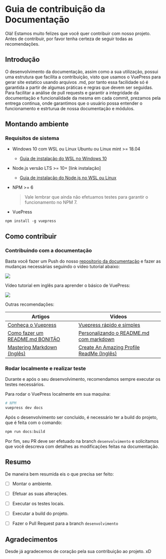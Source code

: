 # Guia de contribuição da Documentação

Olá! Estamos muito felizes que você quer contribuir com nosso projeto. Antes de contribuir, por favor tenha certeza de seguir todas as recomendações.

## Introdução

O desenvolvimento da documentação, assim como a sua utilização, possui uma estrutura que facilita a contribuição, visto que usamos o VuePress para gerar site estatico usando arquivos .md, por tanto essa facilidade só é garantida a partir de algumas práticas e regras que devem ser seguidas. Para facilitar a análise de pull requests e garantir a integridade da documentação e funcionalidade da mesma em cada commit, prezamos pela entrega continua, onde garantimos que o usuário possa entender o funcionamento e estrturua de nossa documentação e módulos.

## Montando ambiente

### Requisitos de sistema

- Windows 10 com WSL ou Linux Ubuntu ou Linux mint >= 18.04
    - [Guia de instalação do WSL no Windows 10](https://docs.microsoft.com/pt-br/windows/wsl/install-win10)

- Node.js versão LTS >= 10+ [link instalação]
    - [Guia de instalação do Node.js no WSL ou Linux](https://github.com/nodesource/distributions/blob/master/README.md#deb)

- NPM >= 6
    > Vale lembrar que ainda não efetuamos testes para garantir o funcionamento no NPM 7.

- VuePress
```
npm install -g vuepress
```
   
## Como contribuir

### Contribuindo com a documentação
Basta você fazer um Push do nosso [repositorio da documentação](https://github.com/eguatech/docs) e fazer as mudanças necessárias seguindo o vídeo tutorial abaixo:

[![](https://img.youtube.com/vi/ZewlvNv6tAk/0.jpg)](https://youtu.be/ZewlvNv6tAk "")

Vídeo tutorial em inglês para aprender o básico de VuePress:

[![](https://img.youtube.com/vi/5Kqyhu_eIcw/hqdefault.jpg)](https://youtu.be/5Kqyhu_eIcw "")

Outras recomendações:

| Artigos | Vídeos |
|---|---|
| [Conheça o Vuepress](https://vuejs-brasil.com.br/conheca-o-vuepress/) | [Vuepress rápido e simples](https://youtu.be/Blwpr3nVQbk) |
| [Como fazer um README.md BONITÃO](https://medium.com/@raullesteves/github-como-fazer-um-readme-md-bonit%C3%A3o-c85c8f154f8) | [Personalizando o README.md com markdown](https://www.youtube.com/watch?v=T70t3mDiwvg&ab_channel=ProfessorJos%C3%A9deAssis) |
| [Mastering Markdown (Inglês)](https://guides.github.com/features/mastering-markdown/) | [Create An Amazing Profile ReadMe (Inglês)](https://www.youtube.com/watch?v=ECuqb5Tv9qI&ab_channel=codeSTACKr) |

### Rodar localmente e realizar teste
Durante e após o seu desenvolvimento, recomendamos sempre executar os testes necessários. 

Para rodar o VuePress localmente em sua maquína:
```sh
# NPM
vuepress dev docs
```

Após o desenvolvimento ser concluído, é necessário ter a build do projeto, que é feita com o comando: 
```sh
npm run docs:build
```

Por fim, seu PR deve ser efetuado na branch `desenvolvimento` e solicitamos que você descreva com detalhes as modificações feitas na documentação.

## Resumo

De maneira bem resumida eis o que precisa ser feito:

- [ ] Montar o ambiente.

- [ ] Efetuar as suas alterações.

- [ ] Executar os testes locais.

- [ ] Executar a build do projeto.

- [ ] Fazer o Pull Request para a branch `desenvolvimento`

## Agradecimentos

Desde já agradecemos de coração pela sua contribuição ao projeto. xD